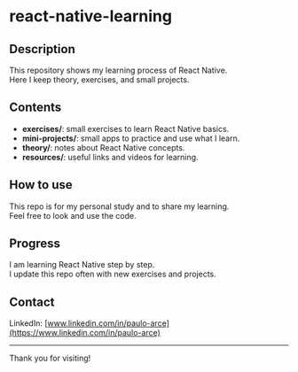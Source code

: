 # react-native-learning

## Description

This repository shows my learning process of React Native.  
Here I keep theory, exercises, and small projects.

## Contents

- **exercises/**: small exercises to learn React Native basics.
- **mini-projects/**: small apps to practice and use what I learn.
- **theory/**: notes about React Native concepts.
- **resources/**: useful links and videos for learning.

## How to use

This repo is for my personal study and to share my learning.  
Feel free to look and use the code.

## Progress

I am learning React Native step by step.  
I update this repo often with new exercises and projects.

## Contact

LinkedIn: [www.linkedin.com/in/paulo-arce](https://www.linkedin.com/in/paulo-arce)

---

Thank you for visiting!
